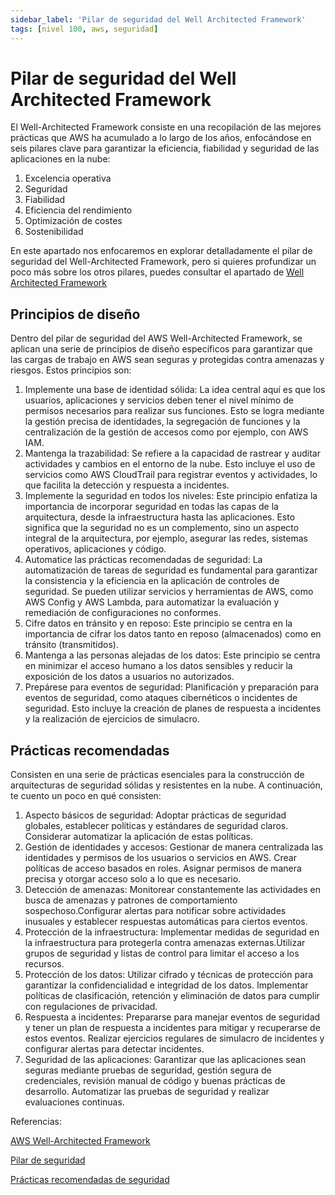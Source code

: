 ```yaml
---
sidebar_label: 'Pilar de seguridad del Well Architected Framework'
tags: [nivel 100, aws, seguridad]
---
```



# Pilar de seguridad del Well Architected Framework



El Well-Architected Framework consiste en una recopilación de las mejores prácticas que AWS ha acumulado a lo largo de los años, enfocándose en seis pilares clave para garantizar la eficiencia, fiabilidad y seguridad de las aplicaciones en la nube:
1. Excelencia operativa
2. Seguridad
3. Fiabilidad
4. Eficiencia del rendimiento
5. Optimización de costes
6. Sostenibilidad


En este apartado nos enfocaremos en explorar detalladamente el pilar de seguridad del Well-Architected Framework, pero si quieres profundizar un poco más sobre los otros pilares, puedes consultar el apartado de [Well Architected Framework](https://cloudsec-ninja-development.vercel.app/docs/fundamentos-de-nube/aws#aws-well-architecture-framework)


##  Principios de diseño

Dentro del pilar de seguridad del AWS Well-Architected Framework, se aplican una serie de principios de diseño específicos para garantizar que las cargas de trabajo en AWS sean seguras y protegidas contra amenazas y riesgos. 
Estos principios son:

1. Implemente una base de identidad sólida: La idea central aquí es que los usuarios, aplicaciones y servicios deben tener el nivel mínimo de permisos necesarios para realizar sus funciones. Esto se logra mediante la gestión precisa de identidades, la segregación de funciones y la centralización de la gestión de accesos como por ejemplo, con AWS IAM.
2. Mantenga la trazabilidad: Se refiere a la capacidad de rastrear y auditar actividades y cambios en el entorno de la nube. Esto incluye el uso de servicios como AWS CloudTrail para registrar eventos y actividades, lo que facilita la detección y respuesta a incidentes.
3. Implemente la seguridad en todos los niveles: Este principio enfatiza la importancia de incorporar seguridad en todas las capas de la arquitectura, desde la infraestructura hasta las aplicaciones. Esto significa que la seguridad no es un complemento, sino un aspecto integral de la arquitectura, por ejemplo, asegurar las redes, sistemas operativos, aplicaciones y código.
4. Automatice las prácticas recomendadas de seguridad: La automatización de tareas de seguridad es fundamental para garantizar la consistencia y la eficiencia en la aplicación de controles de seguridad. Se pueden utilizar servicios y herramientas de AWS, como AWS Config y AWS Lambda, para automatizar la evaluación y remediación de configuraciones no conformes.
5. Cifre datos en tránsito y en reposo: Este principio se centra en la importancia de cifrar los datos tanto en reposo (almacenados) como en tránsito (transmitidos).
6. Mantenga a las personas alejadas de los datos: Este principio se centra en minimizar el acceso humano a los datos sensibles y reducir la exposición de los datos a usuarios no autorizados. 
7. Prepárese para eventos de seguridad: Planificación y preparación para eventos de seguridad, como ataques cibernéticos o incidentes de seguridad. Esto incluye la creación de planes de respuesta a incidentes y la realización de ejercicios de simulacro.

## Prácticas recomendadas

Consisten en una serie de prácticas esenciales para la construcción de arquitecturas de seguridad sólidas y resistentes en la nube. 
A continuación, te cuento un poco en qué consisten:

1. Aspecto básicos de seguridad: Adoptar prácticas de seguridad globales, establecer políticas y estándares de seguridad claros. Considerar automatizar la aplicación de estas políticas.
2. Gestión de identidades y accesos: Gestionar de manera centralizada las identidades y permisos de los usuarios o servicios en AWS. Crear políticas de acceso basados en roles. Asignar permisos de manera precisa y otorgar acceso solo a lo que es necesario. 
3. Detección de amenazas: Monitorear constantemente las actividades en busca de amenazas y patrones de comportamiento sospechoso.Configurar alertas para notificar sobre actividades inusuales y establecer respuestas automáticas para ciertos eventos.
4. Protección de la infraestructura: Implementar medidas de seguridad en la infraestructura para protegerla contra amenazas externas.Utilizar grupos de seguridad y listas de control para limitar el acceso a los recursos.
5. Protección de los datos: Utilizar cifrado y técnicas de protección para garantizar la confidencialidad e integridad de los datos. Implementar políticas de clasificación, retención y eliminación de datos para cumplir con regulaciones de privacidad.
6. Respuesta a incidentes: Prepararse para manejar eventos de seguridad y tener un plan de respuesta a incidentes para mitigar y recuperarse de estos eventos. Realizar ejercicios regulares de simulacro de incidentes y configurar alertas para detectar incidentes.
7. Seguridad de las aplicaciones: Garantizar que las aplicaciones sean seguras mediante pruebas de seguridad, gestión segura de credenciales, revisión manual de código y buenas prácticas de desarrollo. Automatizar las pruebas de seguridad y realizar evaluaciones continuas.


Referencias:
 
[AWS Well-Architected Framework](https://docs.aws.amazon.com/es_es/wellarchitected/latest/framework/welcome.html)

[Pilar de seguridad](https://docs.aws.amazon.com/es_es/wellarchitected/latest/security-pillar/welcome.html)

[Prácticas recomendadas de seguridad](https://docs.aws.amazon.com/es_es/wellarchitected/latest/framework/a-security.html)


